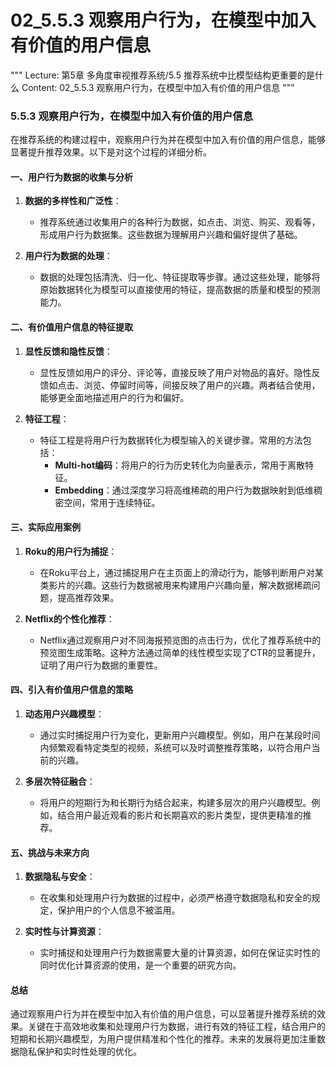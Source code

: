 # 02_5.5.3 观察用户行为，在模型中加入有价值的用户信息

"""
Lecture: 第5章 多角度审视推荐系统/5.5 推荐系统中比模型结构更重要的是什么
Content: 02_5.5.3 观察用户行为，在模型中加入有价值的用户信息
"""
### 5.5.3 观察用户行为，在模型中加入有价值的用户信息

在推荐系统的构建过程中，观察用户行为并在模型中加入有价值的用户信息，能够显著提升推荐效果。以下是对这个过程的详细分析。

#### 一、用户行为数据的收集与分析

1. **数据的多样性和广泛性**：
   - 推荐系统通过收集用户的各种行为数据，如点击、浏览、购买、观看等，形成用户行为数据集。这些数据为理解用户兴趣和偏好提供了基础。

2. **用户行为数据的处理**：
   - 数据的处理包括清洗、归一化、特征提取等步骤。通过这些处理，能够将原始数据转化为模型可以直接使用的特征，提高数据的质量和模型的预测能力。

#### 二、有价值用户信息的特征提取

1. **显性反馈和隐性反馈**：
   - 显性反馈如用户的评分、评论等，直接反映了用户对物品的喜好。隐性反馈如点击、浏览、停留时间等，间接反映了用户的兴趣。两者结合使用，能够更全面地描述用户的行为和偏好。

2. **特征工程**：
   - 特征工程是将用户行为数据转化为模型输入的关键步骤。常用的方法包括：
     - **Multi-hot编码**：将用户的行为历史转化为向量表示，常用于离散特征。
     - **Embedding**：通过深度学习将高维稀疏的用户行为数据映射到低维稠密空间，常用于连续特征。

#### 三、实际应用案例

1. **Roku的用户行为捕捉**：
   - 在Roku平台上，通过捕捉用户在主页面上的滑动行为，能够判断用户对某类影片的兴趣。这些行为数据被用来构建用户兴趣向量，解决数据稀疏问题，提高推荐效果。

2. **Netflix的个性化推荐**：
   - Netflix通过观察用户对不同海报预览图的点击行为，优化了推荐系统中的预览图生成策略。这种方法通过简单的线性模型实现了CTR的显著提升，证明了用户行为数据的重要性。

#### 四、引入有价值用户信息的策略

1. **动态用户兴趣模型**：
   - 通过实时捕捉用户行为变化，更新用户兴趣模型。例如，用户在某段时间内频繁观看特定类型的视频，系统可以及时调整推荐策略，以符合用户当前的兴趣。

2. **多层次特征融合**：
   - 将用户的短期行为和长期行为结合起来，构建多层次的用户兴趣模型。例如，结合用户最近观看的影片和长期喜欢的影片类型，提供更精准的推荐。

#### 五、挑战与未来方向

1. **数据隐私与安全**：
   - 在收集和处理用户行为数据的过程中，必须严格遵守数据隐私和安全的规定，保护用户的个人信息不被滥用。

2. **实时性与计算资源**：
   - 实时捕捉和处理用户行为数据需要大量的计算资源，如何在保证实时性的同时优化计算资源的使用，是一个重要的研究方向。

#### 总结

通过观察用户行为并在模型中加入有价值的用户信息，可以显著提升推荐系统的效果。关键在于高效地收集和处理用户行为数据，进行有效的特征工程，结合用户的短期和长期兴趣模型，为用户提供精准和个性化的推荐。未来的发展将更加注重数据隐私保护和实时性处理的优化。
